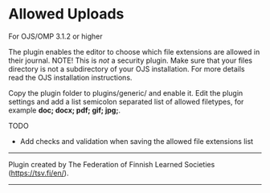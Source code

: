 Allowed Uploads
===============

For OJS/OMP 3.1.2 or higher

The plugin enables the editor to choose which file extensions are allowed in their journal. NOTE! This is *not* a security plugin. Make sure that your files directory is not a subdirectory of your OJS installation. For more details read the OJS installation instructions.

Copy the plugin folder to plugins/generic/ and enable it. Edit the plugin settings and add a list semicolon separated list of allowed filetypes, for example **doc; docx; pdf; gif; jpg;**.


TODO
- Add checks and validation when saving the allowed file extensions list

***
Plugin created by The Federation of Finnish Learned Societies (https://tsv.fi/en/).
***